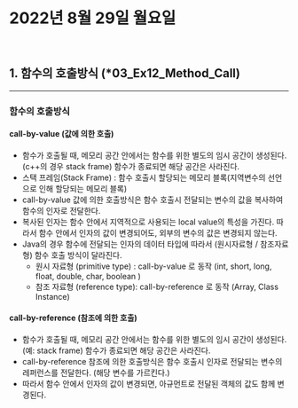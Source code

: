 # 2022년 8월 29일 월요일
<br>


## 1. 함수의 호출방식 (*03_Ex12_Method_Call)
---
### 함수의 호출방식

#### call-by-value (값에 의한 호출)

+ 함수가 호출될 때, 메모리 공간 안에서는 함수를 위한 별도의 임시 공간이 생성된다. (c++의 경우 stack frame) 함수가 종료되면 해당 공간은 사라진다.
+ 스택 프레임(Stack Frame) : 함수 호출시 할당되는 메모리 블록(지역변수의 선언으로 인해 할당되는 메모리 블록)
+ call-by-value 값에 의한 호출방식은 함수 호출시 전달되는 변수의 값을 복사하여 함수의 인자로 전달한다.
+ 복사된 인자는 함수 안에서 지역적으로 사용되는 local value의 특성을 가진다.
    따라서 함수 안에서 인자의 값이 변경되어도, 외부의 변수의 값은 변경되지 않는다.
+ Java의 경우 함수에 전달되는 인자의 데이터 타입에 따라서 (원시자료형 / 참조자료형) 함수 호출 방식이 달라진다.
    + 원시 자료형 (primitive type) : call-by-value 로 동작 (int, short, long, float, double, char, boolean )
    + 참조 자료형 (reference type): call-by-reference 로 동작 (Array, Class Instance)

#### call-by-reference (참조에 의한 호출)

+ 함수가 호출될 때, 메모리 공간 안에서는 함수를 위한 별도의 임시 공간이 생성된다. (예: stack frame) 함수가 종료되면 해당 공간은 사라진다.
+ call-by-reference 참조에 의한 호출방식은 함수 호출시 인자로 전달되는 변수의 레퍼런스를 전달한다. (해당 변수를 가르킨다.)
+ 따라서 함수 안에서 인자의 값이 변경되면, 아규먼트로 전달된 객체의 값도 함께 변경된다.